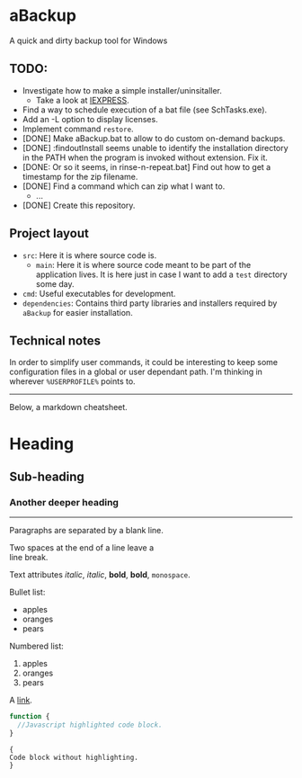 aBackup
=======

A quick and dirty backup tool for Windows

TODO:
-----
  * Investigate how to make a simple installer/uninsitaller.
    * Take a look at [IEXPRESS](https://ss64.com/nt/iexpress.html).
  * Find a way to schedule execution of a bat file (see SchTasks.exe).
  * Add an -L option to display licenses.
  * Implement command `restore`.
  * \[DONE\] Make aBackup.bat to allow to do custom on-demand backups.
  * \[DONE\] :findoutInstall seems unable to identify the installation directory
    in the PATH when the program is invoked without extension. Fix it.
  * \[DONE: Or so it seems, in rinse-n-repeat.bat\] Find out how to get a timestamp for the zip filename.
  * \[DONE\] Find a command which can zip what I want to.
    * ...
  * \[DONE\] Create this repository.

Project layout
--------------
  * `src`: Here it is where source code is.
    * `main`: Here it is where source code meant to be part of the application
              lives. It is here just in case I want to add a `test` directory
              some day.
  * `cmd`: Useful executables for development.
  * `dependencies`: Contains third party libraries and installers required by
                    `aBackup` for easier installation.

Technical notes
---------------
In order to simplify user commands, it could be interesting to keep some
configuration files in a global or user dependant path. I'm thinking in wherever
`%USERPROFILE%` points to.

---
Below, a markdown cheatsheet.

Heading
=======
Sub-heading
-----------
### Another deeper heading

---

Paragraphs are separated
by a blank line.

Two spaces at the end of a line leave a  
line break.

Text attributes _italic_, *italic*, __bold__, **bold**, `monospace`.

Bullet list:

  * apples
  * oranges
  * pears

Numbered list:

  1. apples
  2. oranges
  3. pears

A [link](http://example.com).

```javascript
function {
  //Javascript highlighted code block.
}
```

    {
    Code block without highlighting.
    }
